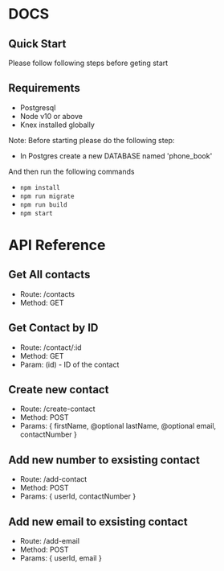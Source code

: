 # DOCS

## Quick Start

Please follow following steps before geting start

## Requirements
* Postgresql
* Node v10 or above
* Knex installed globally

Note: Before starting please do the following step:
* In Postgres create a new DATABASE named 'phone_book'

And then run the following commands
- ```npm install```
- ```npm run migrate```
- ```npm run build```
- ```npm start```

# API Reference

## Get All contacts
* Route: /contacts
* Method: GET

## Get Contact by ID
* Route: /contact/:id
* Method: GET
* Param: (id) - ID of the contact

## Create new contact
* Route: /create-contact
* Method: POST
* Params: { firstName, @optional lastName, @optional email, contactNumber }
  
## Add new number to exsisting contact
* Route: /add-contact
* Method: POST
* Params: { userId, contactNumber }

## Add new email to exsisting contact
* Route: /add-email
* Method: POST
* Params: { userId, email }

